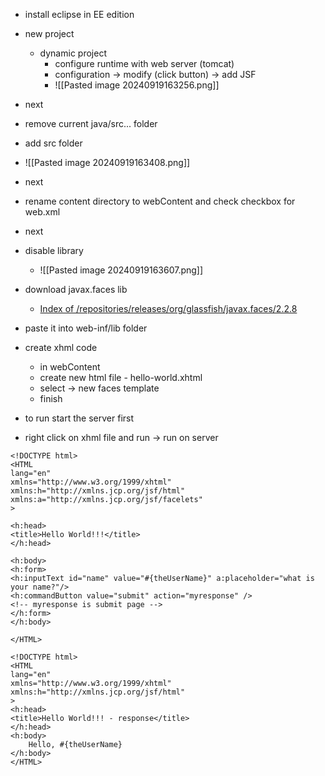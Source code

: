 - install eclipse in EE edition 
- new project 
	- dynamic project 
		- configure runtime with web server (tomcat)
		- configuration -> modify (click button) -> add JSF 
		- ![[Pasted image 20240919163256.png]]
- next 
- remove current java/src... folder 
- add src folder 
- ![[Pasted image 20240919163408.png]]
- next
- rename content directory to webContent and check checkbox for web.xml
- next 
- disable library 
	- ![[Pasted image 20240919163607.png]]

- download javax.faces lib 
	- [Index of /repositories/releases/org/glassfish/javax.faces/2.2.8](https://maven.java.net/content/repositories/releases/org/glassfish/javax.faces/2.2.8/)
- paste it into web-inf/lib folder 
- create xhml code 
	- in webContent 
	- create new html file - hello-world.xhtml 
	- select -> new faces template
	- finish
- to run start the server first 
- right click on xhml file and run -> run on server 

```xhtml 
<!DOCTYPE html>
<HTML
lang="en"
xmlns="http://www.w3.org/1999/xhtml"
xmlns:h="http://xmlns.jcp.org/jsf/html"
xmlns:a="http://xmlns.jcp.org/jsf/facelets"
>

<h:head>
<title>Hello World!!!</title>
</h:head>

<h:body>
<h:form>
<h:inputText id="name" value="#{theUserName}" a:placeholder="what is your name?"/>
<h:commandButton value="submit" action="myresponse" />
<!-- myresponse is submit page -->
</h:form>
</h:body>

</HTML>
```


```xhtml 
<!DOCTYPE html>
<HTML
lang="en"
xmlns="http://www.w3.org/1999/xhtml"
xmlns:h="http://xmlns.jcp.org/jsf/html"
>
<h:head>
<title>Hello World!!! - response</title>
</h:head>
<h:body>
	Hello, #{theUserName}
</h:body>
</HTML>
```